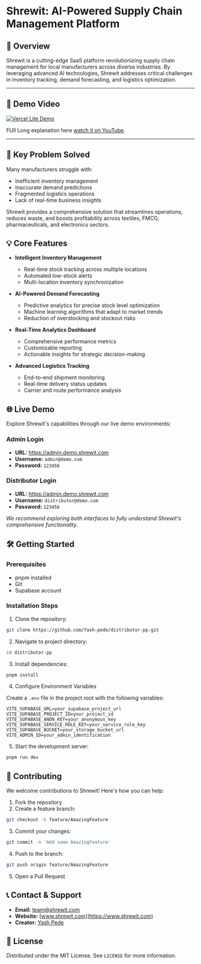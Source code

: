 # Shrewit: AI-Powered Supply Chain Management Platform

## 🚀 Overview

Shrewit is a cutting-edge SaaS platform revolutionizing supply chain management for local manufacturers across diverse industries. By leveraging advanced AI technologies, Shrewit addresses critical challenges in inventory tracking, demand forecasting, and logistics optimization.

---

## 🎥 Demo Video

[![Vercel Lite Demo](https://img.youtube.com/vi/KrOePSQGdfE/0.jpg)](https://www.youtube.com/watch?v=KrOePSQGdfE)

FUll Long explanation here [watch it on YouTube](https://www.youtube.com/watch?v=WN91JBAxFZ0).

---

## 🌟 Key Problem Solved

Many manufacturers struggle with:
- Inefficient inventory management
- Inaccurate demand predictions
- Fragmented logistics operations
- Lack of real-time business insights

Shrewit provides a comprehensive solution that streamlines operations, reduces waste, and boosts profitability across textiles, FMCG, pharmaceuticals, and electronics sectors.

## 💡 Core Features

- **Intelligent Inventory Management**
  - Real-time stock tracking across multiple locations
  - Automated low-stock alerts
  - Multi-location inventory synchronization

- **AI-Powered Demand Forecasting**
  - Predictive analytics for precise stock level optimization
  - Machine learning algorithms that adapt to market trends
  - Reduction of overstocking and stockout risks

- **Real-Time Analytics Dashboard**
  - Comprehensive performance metrics
  - Customizable reporting
  - Actionable insights for strategic decision-making

- **Advanced Logistics Tracking**
  - End-to-end shipment monitoring
  - Real-time delivery status updates
  - Carrier and route performance analysis

## 🌐 Live Demo

Explore Shrewit's capabilities through our live demo environments:

### Admin Login
- **URL:** https://admin.demo.shrewit.com
- **Username:** `admin@demo.com`
- **Password:** `123456`

### Distributor Login
- **URL:** https://admin.demo.shrewit.com
- **Username:** `distributor@demo.com`
- **Password:** `123456`

*We recommend exploring both interfaces to fully understand Shrewit's comprehensive functionality.*

## 🛠 Getting Started

### Prerequisites
- pnpm installed
- Git
- Supabase account

### Installation Steps

1. Clone the repository:
```bash
git clone https://github.com/Yash-pede/distributor-pp.git
```

2. Navigate to project directory:
```bash
cd distributor-pp
```

3. Install dependencies:
```bash
pnpm install
```

4. Configure Environment Variables

Create a `.env` file in the project root with the following variables:
```
VITE_SUPABASE_URL=your_supabase_project_url
VITE_SUPABASE_PROJECT_ID=your_project_id
VITE_SUPABASE_ANON_KEY=your_anonymous_key
VITE_SUPABASE_SERVICE_ROLE_KEY=your_service_role_key
VITE_SUPABASE_BUCKET=your_storage_bucket_url
VITE_ADMIN_ID=your_admin_identification
```

5. Start the development server:
```bash
pnpm run dev
```

## 🤝 Contributing

We welcome contributions to Shrewit! Here's how you can help:

1. Fork the repository
2. Create a feature branch:
```bash
git checkout -b feature/AmazingFeature
```
3. Commit your changes:
```bash
git commit -m 'Add some AmazingFeature'
```
4. Push to the branch:
```bash
git push origin feature/AmazingFeature
```
5. Open a Pull Request

## 📞 Contact & Support

- **Email:** team@shrewit.com
- **Website:** [www.shrewit.com](https://www.shrewit.com)
- **Creator:** [Yash Pede](https://yashpede.in)

## 📄 License

Distributed under the MIT License. See `LICENSE` for more information.
 
